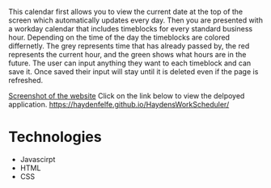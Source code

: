 This calendar first allows you to view the current date at the top of the screen which automatically updates every day. Then you are presented with a workday calendar that includes timeblocks for every standard business hour. Depending on the time of the day the timeblocks are colored differnetly. The grey represents time that has already passed by, the red represents the current hour, and the green shows what hours are in the future. The user can input anything they want to each timeblock and can save it. Once saved their input will stay until it is deleted even if the page is refreshed. 

[Screenshot of the website](assets/calendarScreenshot.png)
Click on the link below to view the delpoyed application.
https://haydenfelfe.github.io/HaydensWorkScheduler/

# Technologies
* Javascirpt
* HTML
* CSS